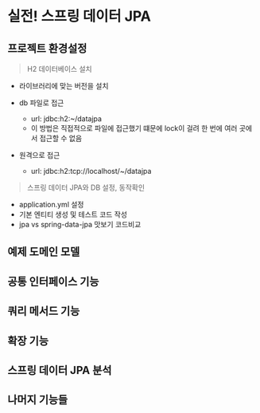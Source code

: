 # 실전! 스프링 데이터 JPA

## 프로젝트 환경설정

> H2 데이터베이스 설치
- 라이브러리에 맞는 버전을 설치

- db 파일로 접근
    - url: jdbc:h2:~/datajpa
    - 이 방법은 직접적으로 파일에 접근했기 떄문에 lock이 걸려 한 번에 여러 곳에서 접근할 수 없음
- 원격으로 접근
    - url: jdbc:h2:tcp://localhost/~/datajpa

> 스프링 데이터 JPA와 DB 설정, 동작확인
- application.yml 설정
- 기본 엔티티 생성 및 테스트 코드 작성
- jpa vs spring-data-jpa 맛보기 코드비교

## 예제 도메인 모델

## 공통 인터페이스 기능

## 쿼리 메서드 기능

## 확장 기능

## 스프링 데이터 JPA 분석

## 나머지 기능들

